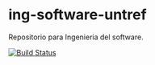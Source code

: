# ing-software-untref
Repositorio para Ingenieria del software.

[![Build Status](https://travis-ci.org/Lagofa/ing-software-untref.svg?branch=master)](https://travis-ci.org/Lagofa/ing-software-untref)
